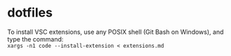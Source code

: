 # dotfiles
To install VSC extensions, use any POSIX shell (Git Bash on Windows), and type the command:\
```xargs -n1 code --install-extension < extensions.md```
